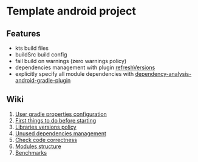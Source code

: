 # Template android project

## Features

- kts build files
- buildSrc build config
- fail build on warnings (zero warnings policy)
- dependencies management with plugin [refreshVersions](https://jmfayard.github.io/refreshVersions/)
- explicitly specify all module dependencies
  with [dependency-analysis-android-gradle-plugin](https://github.com/autonomousapps/dependency-analysis-android-gradle-plugin)

## Wiki

1. [User gradle properties configuration](./wiki/gradle-user.md)
2. [First things to do before starting](./wiki/first-things-to-do.md)
3. [Libraries versions policy](./wiki/versions-policy.md)
4. [Unused dependencies management](./wiki/unused-dependencies.md)
5. [Check code correctness](./wiki/checks.md)
6. [Modules structure](./wiki/modules-structure.md)
7. [Benchmarks](./wiki/benchmarks.md)
